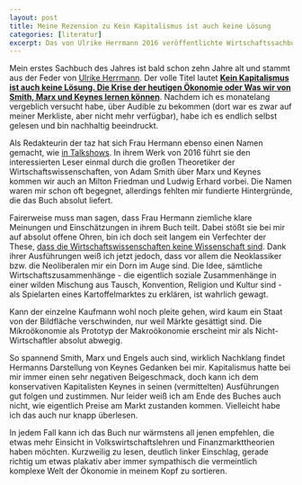 ```yaml
---
layout: post
title: Meine Rezension zu Kein Kapitalismus ist auch keine Lösung
categories: [literatur]
excerpt: Das von Ulrike Herrmann 2016 veröffentlichte Wirtschaftssachbuch ist das erste Buch im Jahr 2023, das mich nachhaltig beeindruckt hat.
---
```


Mein erstes Sachbuch des Jahres ist bald schon zehn Jahre alt und stammt aus der Feder von [Ulrike Herrmann](https://taz.de/Ulrike-Herrmann/!a69/). Der volle Titel lautet [**Kein Kapitalismus ist auch keine Lösung. Die Krise der heutigen Ökonomie oder Was wir von Smith, Marx und Keynes lernen können**](https://www.piper.de/buecher/kein-kapitalismus-ist-auch-keine-loesung-isbn-978-3-492-31159-5). Nachdem ich es monatelang vergeblich versucht habe, über Audible zu bekommen (dort war es zwar auf meiner Merkliste, aber nicht mehr verfügbar), habe ich es endlich selbst gelesen und bin nachhaltig beeindruckt.

Als Redakteurin der taz hat sich Frau Hermann ebenso einen Namen gemacht, wie [in Talkshows](https://www.stern.de/wirtschaft/news/frank-thelen-bei-markus-lanz-abgewatscht---wundert-mich-nicht--dass-sie-schon-mehrfach-pleite-waren--32710720.html). In ihrem Werk von 2016 führt sie den interessierten Leser einmal durch die großen Theoretiker der Wirtschaftswissenschaften, von Adam Smith über Marx und Keynes kommen wir auch an Milton Friedman und Ludwig Erhard vorbei. Die Namen waren mir schon oft begegnet, allerdings fehlten mir fundierte Hintergründe, die das Buch absolut liefert.

Fairerweise muss man sagen, dass Frau Hermann ziemliche klare Meinungen und Einschätzungen in ihrem Buch teilt. Dabei stößt sie bei mir auf absolut offene Ohren, bin ich doch seit langem ein Verfechter der These, [dass die Wirtschaftswissenschaften keine Wissenschaft sind](https://www.faz.net/aktuell/gesellschaft/oekonomie-ist-eigentlich-keine-wissenschaft-11418489.html). Dank ihrer Ausführungen weiß ich jetzt jedoch, dass vor allem die Neoklassiker bzw. die Neoliberalen mir ein Dorn im Auge sind. Die Idee, sämtliche Wirtschaftszusammenhänge - die eigentlich soziale Zusammenhänge in einer wilden Mischung aus Tausch, Konvention, Religion und Kultur sind - als Spielarten eines Kartoffelmarktes zu erklären, ist wahrlich gewagt.

Kann der einzelne Kaufmann wohl noch pleite gehen, wird kaum ein Staat von der Bildfläche verschwinden, nur weil Märkte gesättigt sind. Die Mikroökonomie als Prototyp der Makroökonomie erscheint mir als Nicht-Wirtschaftler absolut abwegig.

So spannend Smith, Marx und Engels auch sind, wirklich Nachklang findet Hermanns Darstellung von Keynes Gedanken bei mir. Kapitalismus hatte bei mir immer einen sehr negativen Beigeschmack, doch kann ich dem konservativen Kapitalisten Keynes in seinen (vermittelten) Ausführungen gut folgen und zustimmen. Nur leider weiß ich am Ende des Buches auch nicht, wie eigentlich Preise am Markt zustanden kommen. Vielleicht habe ich das auch nur knapp überlesen.

In jedem Fall kann ich das Buch nur wärmstens all jenen empfehlen, die etwas mehr Einsicht in Volkswirtschaftslehren und Finanzmarkttheorien haben möchten. Kurzweilig zu lesen, deutlich linker Einschlag, gerade richtig um etwas plakativ aber immer sympathisch die vermeintlich komplexe Welt der Ökonomie in meinem Kopf zu sortieren.